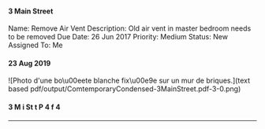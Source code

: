 #### 3 Main Street

Name: Remove Air Vent
Description: Old air vent in master bedroom needs to be removed
Due Date: 26 Jun 2017
Priority: Medium
Status: New
Assigned To: Me


#### 23 Aug 2019


![Photo d'une bo\u00eete blanche fix\u00e9e sur un mur de briques.](text based pdf/output/ComtemporaryCondensed-3MainStreet.pdf-3-0.png)

#### 3 M i St t P 4 f 4


-----